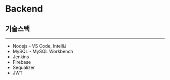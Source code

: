 # Backend



## 기술스택

_____

- Nodejs - VS Code, IntelliJ
- MySQL - MySQL Workbench
- Jenkins
- Firebase
- Sequalizer
- JWT
